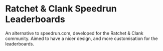 # Ratchet & Clank Speedrun Leaderboards

An alternative to speedrun.com, developed for the Ratchet & Clank community.
Aimed to have a nicer design, and more customisation for the leaderboards.
